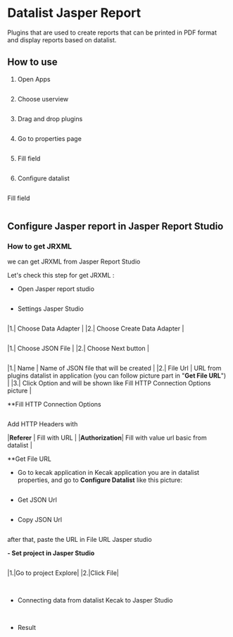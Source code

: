 # Datalist Jasper Report

Plugins that are used to create reports that can be printed in PDF format and display reports based on datalist.

## How to use

1. Open Apps

<img src="https://raw.githubusercontent.com/kinnara-digital-studio/kecak-workflow/master/docs/assets/datalistJasper_openApps.png" alt="" />


2. Choose userview

<img src="https://raw.githubusercontent.com/kinnara-digital-studio/kecak-workflow/master/docs/assets/datalistJasper_chooseUserview.png" alt="" />


3. Drag and drop plugins

<img src="https://raw.githubusercontent.com/kinnara-digital-studio/kecak-workflow/master/docs/assets/datalistJasper_dragDrop.png" alt="" />


4. Go to properties page

<img src="https://raw.githubusercontent.com/kinnara-digital-studio/kecak-workflow/master/docs/assets/.png" alt="" />


5. Fill field

<img src="https://raw.githubusercontent.com/kinnara-digital-studio/kecak-workflow/master/docs/assets/.png" alt="" />


6. Configure datalist

<img src="https://raw.githubusercontent.com/kinnara-digital-studio/kecak-workflow/master/docs/assets/.png" alt="" />


Fill field

<img src="https://raw.githubusercontent.com/kinnara-digital-studio/kecak-workflow/master/docs/assets/.png" alt="" />


## Configure Jasper report in Jasper Report Studio

### How to get JRXML

we can get JRXML from Jasper Report Studio

Let's check this step for get JRXML :

- Open Jasper report studio

<img src="https://raw.githubusercontent.com/kinnara-digital-studio/kecak-workflow/master/docs/assets/.png" alt="" />


- Settings Jasper Studio

<img src="https://raw.githubusercontent.com/kinnara-digital-studio/kecak-workflow/master/docs/assets/datalistJasper_jasperSetting1.png" alt="" />

|1.| Choose Data Adapter |
|2.| Choose Create Data Adapter |

<img src="https://raw.githubusercontent.com/kinnara-digital-studio/kecak-workflow/master/docs/assets/datalistJasper_jasperSetting2.png" alt="" />

|1.| Choose JSON File |
|2.| Choose Next button |


<img src="https://raw.githubusercontent.com/kinnara-digital-studio/kecak-workflow/master/docs/assets/datalistJasper_jasperSetting3.png" alt="" />

|1.| Name | Name of JSON file that will be created |
|2.| File Url | URL from plugins datalist in application (you can follow picture part in "**Get File URL**") |
|3.| Click Option and will be shown like Fill HTTP Connection Options picture |

**Fill HTTP Connection Options

<img src="https://raw.githubusercontent.com/kinnara-digital-studio/kecak-workflow/master/docs/assets/datalistJasper_jasperSetting4.png" alt="" />

Add HTTP Headers with

|**Referer** | Fill with URL |
|**Authorization**| Fill with value url basic from datalist |

**Get File URL 

- Go to kecak application
in Kecak application you are in datalist properties, and go to **Configure Datalist** like this picture:

<img src="https://raw.githubusercontent.com/kinnara-digital-studio/kecak-workflow/master/docs/assets/datalistJasper_jasperSetting5.png" alt="" />

- Get JSON Url

<img src="https://raw.githubusercontent.com/kinnara-digital-studio/kecak-workflow/master/docs/assets/datalistJasper_jasperSetting6.png" alt="" />

- Copy JSON Url

<img src="https://raw.githubusercontent.com/kinnara-digital-studio/kecak-workflow/master/docs/assets/datalistJasper_jasperSetting7.png" alt="" />

after that, paste the URL in File URL Jasper studio

**- Set project in Jasper Studio**

<img src="https://raw.githubusercontent.com/kinnara-digital-studio/kecak-workflow/master/docs/assets/datalistJasper_jasperProject1.png" alt="" />

|1.|Go to project Explore|
|2.|Click File|

<img src="https://raw.githubusercontent.com/kinnara-digital-studio/kecak-workflow/master/docs/assets/datalistJasper_jasperProject2.png" alt="" />

<img src="https://raw.githubusercontent.com/kinnara-digital-studio/kecak-workflow/master/docs/assets/datalistJasper_jasperProject3.png" alt="" />

<img src="https://raw.githubusercontent.com/kinnara-digital-studio/kecak-workflow/master/docs/assets/datalistJasper_jasperProject4.png" alt="" />

<img src="https://raw.githubusercontent.com/kinnara-digital-studio/kecak-workflow/master/docs/assets/datalistJasper_jasperProject5.png" alt="" />

<img src="https://raw.githubusercontent.com/kinnara-digital-studio/kecak-workflow/master/docs/assets/datalistJasper_jasperProject6.png" alt="" />

<img src="https://raw.githubusercontent.com/kinnara-digital-studio/kecak-workflow/master/docs/assets/datalistJasper_jasperProject7.png" alt="" />


- Connecting data from datalist Kecak to Jasper Studio

<img src="https://raw.githubusercontent.com/kinnara-digital-studio/kecak-workflow/master/docs/assets/datalistJasper_connectingData.png" alt="" />

<img src="https://raw.githubusercontent.com/kinnara-digital-studio/kecak-workflow/master/docs/assets/datalistJasper_connectingData2.png" alt="" />

<img src="https://raw.githubusercontent.com/kinnara-digital-studio/kecak-workflow/master/docs/assets/datalistJasper_connectingData3.png" alt="" />


- Result

<img src="https://raw.githubusercontent.com/kinnara-digital-studio/kecak-workflow/master/docs/assets/datalistJasper_result.png" alt="" />

